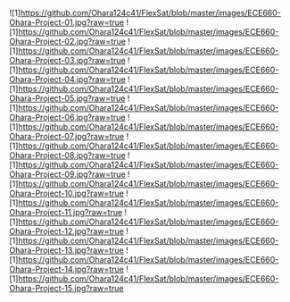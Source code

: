 ![1]https://github.com/Ohara124c41/FlexSat/blob/master/images/ECE660-Ohara-Project-01.jpg?raw=true
![1]https://github.com/Ohara124c41/FlexSat/blob/master/images/ECE660-Ohara-Project-02.jpg?raw=true
![1]https://github.com/Ohara124c41/FlexSat/blob/master/images/ECE660-Ohara-Project-03.jpg?raw=true
![1]https://github.com/Ohara124c41/FlexSat/blob/master/images/ECE660-Ohara-Project-04.jpg?raw=true
![1]https://github.com/Ohara124c41/FlexSat/blob/master/images/ECE660-Ohara-Project-05.jpg?raw=true
![1]https://github.com/Ohara124c41/FlexSat/blob/master/images/ECE660-Ohara-Project-06.jpg?raw=true
![1]https://github.com/Ohara124c41/FlexSat/blob/master/images/ECE660-Ohara-Project-07.jpg?raw=true
![1]https://github.com/Ohara124c41/FlexSat/blob/master/images/ECE660-Ohara-Project-08.jpg?raw=true
![1]https://github.com/Ohara124c41/FlexSat/blob/master/images/ECE660-Ohara-Project-09.jpg?raw=true
![1]https://github.com/Ohara124c41/FlexSat/blob/master/images/ECE660-Ohara-Project-10.jpg?raw=true
![1]https://github.com/Ohara124c41/FlexSat/blob/master/images/ECE660-Ohara-Project-11.jpg?raw=true
![1]https://github.com/Ohara124c41/FlexSat/blob/master/images/ECE660-Ohara-Project-12.jpg?raw=true
![1]https://github.com/Ohara124c41/FlexSat/blob/master/images/ECE660-Ohara-Project-13.jpg?raw=true
![1]https://github.com/Ohara124c41/FlexSat/blob/master/images/ECE660-Ohara-Project-14.jpg?raw=true
![1]https://github.com/Ohara124c41/FlexSat/blob/master/images/ECE660-Ohara-Project-15.jpg?raw=true
